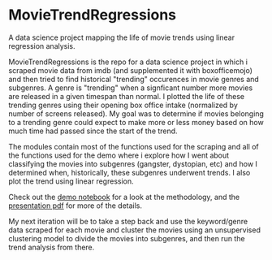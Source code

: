 # MovieTrendRegressions
A data science project mapping the life of movie trends using linear regression analysis.

MovieTrendRegressions is the repo for a data science project in which i scraped movie data from imdb (and supplemented it with boxofficemojo) and then tried to find historical "trending" occurences in movie genres and subgenres. 
A genre is "trending" when a signficant number more movies are released in a given timespan than normal. 
I plotted the life of these trending genres using their opening box office intake (normalized by number of screens released).
My goal was to determine if movies belonging to a trending genre could expect to make more or less money based on how much time had passed since the start of the trend. 

The modules contain most of the functions used for the scraping and all of the functions used for the demo where i explore how I went about classifying the movies into subgenres (gangster, dystopian, etc) and how I determined when, historically, these subgenres underwent trends. I also plot the trend using linear regression. 

Check out the [demo notebook](https://github.com/dberger1989/MovieTrendRegressions/blob/master/movie_trend_demo.ipynb) for a look at the methodology, and the [presentation pdf](https://github.com/dberger1989/MovieTrendRegressions/blob/master/movie_trend_presentation.pdf) for more of the details.

My next iteration will be to take a step back and use the keyword/genre data scraped for each movie and cluster the movies using an 
unsupervised clustering model to divide the movies into subgenres, and then run the trend analysis from there. 
